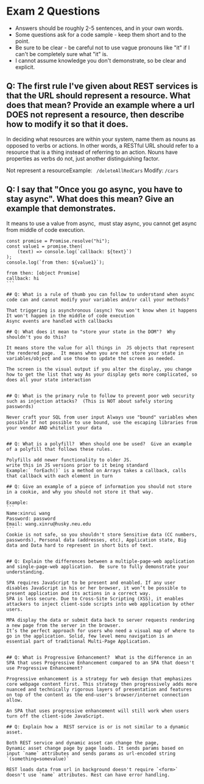 # Exam 2 Questions

* Answers should be roughly 2-5 sentences, and in your own words.  
* Some questions ask for a code sample - keep them short and to the point.
* Be sure to be clear - be careful not to use vague pronouns like "it" if I can't be completely sure what "it" is.
* I cannot assume knowledge you don't demonstrate, so be clear and explicit.

## Q: The first rule I've given about REST services is that the URL should represent a resource.  What does that mean?  Provide an example where a url DOES not represent a resource, then describe how to modify it so that it does.

In deciding what resources are within your system, name them as nouns as opposed to verbs or actions. In other words, a RESTful URL should refer to a resource that is a thing instead of referring to an action. Nouns have properties as verbs do not, just another distinguishing factor.

Not represent a resourceExample: ` /deleteAllRedCars`
Modify:  `/cars`


## Q: I say that "Once you go async, you have to stay async".  What does this mean?  Give an example that demonstrates.

It means to use a value from async,  must stay async, you cannot get async from middle of code execution.
```
const promise = Promise.resolve("hi"); 
const value1 = promise.then(    
	(text) => console.log(`callback: ${text}`)  
); 
console.log(`from then: ${value1}`); 
```
````
from then: [object Promise] 
callback: hi 
```

## Q: What is a rule of thumb you can follow to understand when async code can and cannot modify your variables and/or call your methods?

That triggering is asynchronous (async) You won't know when it happens It won't happen in the middle of code execution 
Async events are handled with callbacks 

## Q: What does it mean to "store your state in the DOM"?  Why shouldn't you do this?

It means store the value for all things in  JS objects that represent the rendered page.  It means when you are not store your state in variables/object and use those to update the screen as needed.

The screen is the visual output if you alter the display, you change how to get the list that way As your display gets more complicated, so does all your state interaction


## Q: What is the primary rule to follow to prevent poor web security such as injection attacks?  (This is NOT about safely storing passwords)

Never craft your SQL from user input Always use "bound" variables when possible If not possible to use bound, use the escaping libraries from your vendor AND whitelist your data


## Q: What is a polyfill?  When should one be used?  Give an example of a polyfill that follows these rules.

Polyfills add newer functionality to older JS.
write this in JS versions prior to it being standard
Example:` forEach()` is a method on Arrays takes a callback, calls that callback with each element in turn 

## Q: Give an example of a piece of information you should not store in a cookie, and why you should not store it that way.

Example:
```
Name:xinrui wang
Password: password
Email: wang.xinru@husky.neu.edu
```
Cookie is not safe, so you shouldn't store Sensitive data (CC numbers, passwords), Personal data (addresses, etc), Application state, Big data and Data hard to represent in short bits of text.


## Q: Explain the differences between a multiple-page-web application and single-page-web application.  Be sure to fully demonstrate your understanding.

SPA requires JavaScript to be present and enabled. If any user disables JavaScript in his or her browser, it won’t be possible to present application and its actions in a correct way.
SPA is less secure. Due to Cross-Site Scripting (XSS), it enables attackers to inject client-side scripts into web application by other users.

MPA display the data or submit data back to server requests rendering a new page from the server in the browser.
It’s the perfect approach for users who need a visual map of where to go in the application. Solid, few level menu navigation is an essential part of traditional Multi-Page Application.


## Q: What is Progressive Enhancement?  What is the difference in an SPA that uses Progressive Enhancement compared to an SPA that doesn't use Progressive Enhancement?

Progressive enhancement is a strategy for web design that emphasizes core webpage content first. This strategy then progressively adds more nuanced and technically rigorous layers of presentation and features on top of the content as the end-user's browser/internet connection allow.

An SPA that uses progressive enhancement will still work when users turn off the client-side JavaScript.

## Q: Explain how a  REST service is or is not similar to a dynamic asset.

Both REST service and dynamic asset can change the page, 
Dynamic asset change page by page loads. It sends params based on input `name` attributes and sends params as url-encoded string `(something=somevalue)`

REST loads data from url in background doesn't require `<form>` doesn't use `name` attributes. Rest can have error handling.


